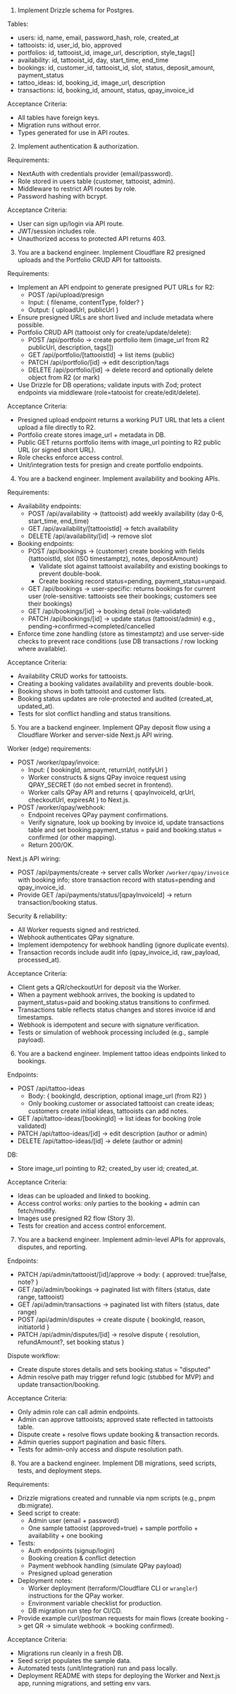 1. Implement Drizzle schema for Postgres.

Tables:  
- users: id, name, email, password_hash, role, created_at  
- tattooists: id, user_id, bio, approved  
- portfolios: id, tattooist_id, image_url, description, style_tags[]  
- availability: id, tattooist_id, day, start_time, end_time  
- bookings: id, customer_id, tattooist_id, slot, status, deposit_amount, payment_status  
- tattoo_ideas: id, booking_id, image_url, description  
- transactions: id, booking_id, amount, status, qpay_invoice_id  

Acceptance Criteria:  
- All tables have foreign keys.  
- Migration runs without error.  
- Types generated for use in API routes.

2. Implement authentication & authorization.

Requirements:  
- NextAuth with credentials provider (email/password).  
- Role stored in users table (customer, tattooist, admin).  
- Middleware to restrict API routes by role.  
- Password hashing with bcrypt.  

Acceptance Criteria:  
- User can sign up/login via API route.  
- JWT/session includes role.  
- Unauthorized access to protected API returns 403.

3. You are a backend engineer. Implement Cloudflare R2 presigned uploads and the Portfolio CRUD API for tattooists.

Requirements:
- Implement an API endpoint to generate presigned PUT URLs for R2:
  - POST /api/upload/presign
  - Input: { filename, contentType, folder? }
  - Output: { uploadUrl, publicUrl }
- Ensure presigned URLs are short lived and include metadata where possible.
- Portfolio CRUD API (tattooist only for create/update/delete):
  - POST /api/portfolio -> create portfolio item (image_url from R2 publicUrl, description, tags[])
  - GET /api/portfolio/[tattooistId] -> list items (public)
  - PATCH /api/portfolio/[id] -> edit description/tags
  - DELETE /api/portfolio/[id] -> delete record and optionally delete object from R2 (or mark)
- Use Drizzle for DB operations; validate inputs with Zod; protect endpoints via middleware (role=tatooist for create/edit/delete).

Acceptance Criteria:
- Presigned upload endpoint returns a working PUT URL that lets a client upload a file directly to R2.
- Portfolio create stores image_url + metadata in DB.
- Public GET returns portfolio items with image_url pointing to R2 public URL (or signed short URL).
- Role checks enforce access control.
- Unit/integration tests for presign and create portfolio endpoints.

4. You are a backend engineer. Implement availability and booking APIs.

Requirements:
- Availability endpoints:
  - POST /api/availability -> (tattooist) add weekly availability (day 0-6, start_time, end_time)
  - GET /api/availability/[tattooistId] -> fetch availability
  - DELETE /api/availability/[id] -> remove slot
- Booking endpoints:
  - POST /api/bookings -> (customer) create booking with fields {tattooistId, slot (ISO timestamptz), notes, depositAmount}
    - Validate slot against tattooist availability and existing bookings to prevent double-book.
    - Create booking record status=pending, payment_status=unpaid.
  - GET /api/bookings -> user-specific: returns bookings for current user (role-sensitive: tattooists see their bookings; customers see their bookings)
  - GET /api/bookings/[id] -> booking detail (role-validated)
  - PATCH /api/bookings/[id] -> update status (tattooist/admin) e.g., pending→confirmed→completed/cancelled
- Enforce time zone handling (store as timestamptz) and use server-side checks to prevent race conditions (use DB transactions / row locking where available).

Acceptance Criteria:
- Availability CRUD works for tattooists.
- Creating a booking validates availability and prevents double-book.
- Booking shows in both tattooist and customer lists.
- Booking status updates are role-protected and audited (created_at, updated_at).
- Tests for slot conflict handling and status transitions.

5. You are a backend engineer. Implement QPay deposit flow using a Cloudflare Worker and server-side Next.js API wiring.

Worker (edge) requirements:
- POST /worker/qpay/invoice:
  - Input: { bookingId, amount, returnUrl, notifyUrl }
  - Worker constructs & signs QPay invoice request using QPAY_SECRET (do not embed secret in frontend).
  - Worker calls QPay API and returns { qpayInvoiceId, qrUrl, checkoutUrl, expiresAt } to Next.js.
- POST /worker/qpay/webhook:
  - Endpoint receives QPay payment confirmations.
  - Verify signature, look up booking by invoice id, update transactions table and set booking.payment_status = paid and booking.status = confirmed (or other mapping).
  - Return 200/OK.

Next.js API wiring:
- POST /api/payments/create -> server calls Worker `/worker/qpay/invoice` with booking info; store transaction record with status=pending and qpay_invoice_id.
- Provide GET /api/payments/status/[qpayInvoiceId] -> return transaction/booking status.

Security & reliability:
- All Worker requests signed and restricted.
- Webhook authenticates QPay signature.
- Implement idempotency for webhook handling (ignore duplicate events).
- Transaction records include audit info (qpay_invoice_id, raw_payload, processed_at).

Acceptance Criteria:
- Client gets a QR/checkoutUrl for deposit via the Worker.
- When a payment webhook arrives, the booking is updated to payment_status=paid and booking.status transitions to confirmed.
- Transactions table reflects status changes and stores invoice id and timestamps.
- Webhook is idempotent and secure with signature verification.
- Tests or simulation of webhook processing included (e.g., sample payload).

6. You are a backend engineer. Implement tattoo ideas endpoints linked to bookings.

Endpoints:
- POST /api/tattoo-ideas
  - Body: { bookingId, description, optional image_url (from R2) }
  - Only booking.customer or associated tattooist can create ideas; customers create initial ideas, tattooists can add notes.
- GET /api/tattoo-ideas/[bookingId] -> list ideas for booking (role validated)
- PATCH /api/tattoo-ideas/[id] -> edit description (author or admin)
- DELETE /api/tattoo-ideas/[id] -> delete (author or admin)

DB:
- Store image_url pointing to R2; created_by user id; created_at.

Acceptance Criteria:
- Ideas can be uploaded and linked to booking.
- Access control works: only parties to the booking + admin can fetch/modify.
- Images use presigned R2 flow (Story 3).
- Tests for creation and access control enforcement.

7. You are a backend engineer. Implement admin-level APIs for approvals, disputes, and reporting.

Endpoints:
- PATCH /api/admin/tattooist/[id]/approve -> body: { approved: true|false, note? }
- GET /api/admin/bookings -> paginated list with filters (status, date range, tattooist)
- GET /api/admin/transactions -> paginated list with filters (status, date range)
- POST /api/admin/disputes -> create dispute { bookingId, reason, initiatorId }
- PATCH /api/admin/disputes/[id] -> resolve dispute { resolution, refundAmount?, set booking status }

Dispute workflow:
- Create dispute stores details and sets booking.status = "disputed"
- Admin resolve path may trigger refund logic (stubbed for MVP) and update transaction/booking.

Acceptance Criteria:
- Only admin role can call admin endpoints.
- Admin can approve tattooists; approved state reflected in tattooists table.
- Dispute create + resolve flows update booking & transaction records.
- Admin queries support pagination and basic filters.
- Tests for admin-only access and dispute resolution path.

8. You are a backend engineer. Implement DB migrations, seed scripts, tests, and deployment steps.

Requirements:
- Drizzle migrations created and runnable via npm scripts (e.g., pnpm db:migrate).
- Seed script to create:
  - Admin user (email + password)
  - One sample tattooist (approved=true) + sample portfolio + availability + one booking
- Tests:
  - Auth endpoints (signup/login)
  - Booking creation & conflict detection
  - Payment webhook handling (simulate QPay payload)
  - Presigned upload generation
- Deployment notes:
  - Worker deployment (terraform/Cloudflare CLI or `wrangler`) instructions for the QPay worker.
  - Environment variable checklist for production.
  - DB migration run step for CI/CD.
- Provide example curl/postman requests for main flows (create booking -> get QR -> simulate webhook -> booking confirmed).

Acceptance Criteria:
- Migrations run cleanly in a fresh DB.
- Seed script populates the sample data.
- Automated tests (unit/integration) run and pass locally.
- Deployment README with steps for deploying the Worker and Next.js app, running migrations, and setting env vars.
